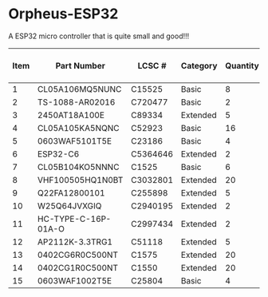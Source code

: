 # Orpheus-ESP32
A ESP32 micro controller that is quite small and good!!! 


| Item | Part Number       | LCSC #      | Category  | Quantity | Supplier | Unit Price (€) |
|------|-------------------|-------------|-----------|----------|----------|----------------|
| 1    | CL05A106MQ5NUNC   | C15525      | Basic     | 8        | JLCPCB   | €0.0404        |
| 2    | TS-1088-AR02016   | C720477     | Basic     | 2        | JLCPCB   | €0.0725        |
| 3    | 2450AT18A100E     | C89334      | Extended  | 5        | JLCPCB   | €1.9918        |
| 4    | CL05A105KA5NQNC   | C52923      | Basic     | 16       | JLCPCB   | €0.0411        |
| 5    | 0603WAF5101T5E    | C23186      | Basic     | 4        | JLCPCB   | €0.0034        |
| 6    | ESP32-C6          | C5364646    | Extended  | 2        | JLCPCB   | €4.9115        |
| 7    | CL05B104KO5NNNC   | C1525       | Basic     | 6        | JLCPCB   | €0.0057        |
| 8    | VHF100505HQ1N0BT  | C3032801    | Extended  | 20       | JLCPCB   | €0.0514        |
| 9    | Q22FA12800101     | C255898     | Extended  | 5        | JLCPCB   | €1.0816        |
| 10   | W25Q64JVXGIQ      | C2940195    | Extended  | 2        | JLCPCB   | €1.7451        |
| 11   | HC-TYPE-C-16P-01A-O | C2997434  | Extended  | 2        | JLCPCB   | €0.2584        |
| 12   | AP2112K-3.3TRG1   | C51118      | Extended  | 5        | JLCPCB   | €0.4558        |
| 13   | 0402CG6R0C500NT   | C1575       | Extended  | 20       | JLCPCB   | €0.0171        |
| 14   | 0402CG1R0C500NT   | C1550       | Extended  | 20       | JLCPCB   | €0.0188        |
| 15   | 0603WAF1002T5E    | C25804      | Basic     | 4        | JLCPCB   | €0.0031        |
